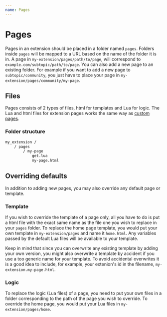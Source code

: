 ```yaml
---
name: Pages
---
```


# Pages

Pages in an extension should be placed in a folder named `pages`. Folders inside `pages` will be mapped to a URL based on the name of the folder it is in.
A page in `my-extension/pages/path/to/page`, will correspond to `example.com/subtopic/path/to/page`.
You can also add a new page to an existing folder. For example if you want to add a new page to `subtopic/community`, you just have to place your page in `my-extension/pages/community/my-page`.

## Files

Pages consists of 2 types of files, html for templates and Lua for logic. The Lua and html files for extension pages works the same way as [custom pages](/docs/info/pages).

### Folder structure

```html
my_extension /
    / pages
        / my-page
            get.lua
            my-page.html
```

## Overriding defaults

In addition to adding new pages, you may also override any default page or template.

### Template

If you wish to override the template of a page only, all you have to do is put a html file with the exact same name as the file one you wish to replace in your `pages` folder. To replace the home page template, you would put your own template in `my-extension/pages` and name it `home.html`. Any variables passed by the default Lua files will be available to your template.

Keep in mind that since you can overwrite any existing template by adding your own version, you might also overwrite a template by accident if you use a too generic name for your template. To avoid accidental overwrites it is a good idea to include, for example, your extenion's id in the filename, `my-extension.my-page.html`.

### Logic

To replace the logic (Lua files) of a page, you need to put your own files in a folder corresponding to the path of the page you wish to override. To override the home page, you would put your Lua files in `my-extension/pages/home`.
